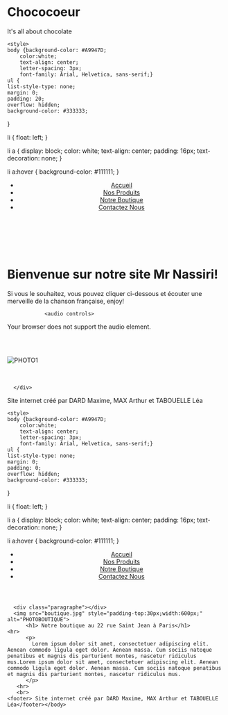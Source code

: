 # Chococoeur
It's all about chocolate


<!DOCTYPE html>
<html>
   <head>
	   <meta charset="utf-8">
      <title>Chococoeur - Accueil</title>
 
	<style>
	body {background-color: #A9947D;
		color:white;
		text-align: center;
		letter-spacing: 3px;
		font-family: Arial, Helvetica, sans-serif;}
    ul {
    list-style-type: none;
    margin: 0;
    padding: 20;
    overflow: hidden;
    background-color: #333333;
}

li {
    float: left;
}

li a {
    display: block;
    color: white;
    text-align: center;
    padding: 16px;
    text-decoration: none;
}

li a:hover {
    background-color: #111111;
}
	</style>
	   </head>
	<body>
           <header><ul>
               <li><a href="accueil.html">Accueil</a></li>
               <li><a href="produits.html">Nos Produits</a></li>
               <li><a href="boutique.html">Notre Boutique</a></li>
               <li><a href="contacteznous.html">Contactez Nous</a></li>
            </ul>
		</header>
<br>
<br>
		<h1>Bienvenue sur notre site Mr Nassiri!</h1>
		<p> Si vous le souhaitez, vous pouvez cliquer ci-dessous et écouter une merveille de la chanson française, enjoy!</p>
		
				<audio controls>
  <source src="Chaudcacao-AnnieCordy.mp3" type="audio/mpeg">
Your browser does not support the audio element.
</audio>
		<br>
      <img src="logo2.jpg" style="padding-top:60px;" alt="PHOTO1">
      <br><br>
	 <br>
      <div class="paragraphe">
         
      </div>
 <footer> Site internet créé par DARD Maxime, MAX Arthur et TABOUELLE Léa</footer>  </body>
</html>


<!DOCTYPE html>
<html>
   <head>
	   <meta charset="utf-8">
      <title>Choco coeur - Boutique</title>
 
	<style>
	body {background-color: #A9947D;
		color:white;
		text-align: center;
		letter-spacing: 3px;
		font-family: Arial, Helvetica, sans-serif;}
    ul {
    list-style-type: none;
    margin: 0;
    padding: 0;
    overflow: hidden;
    background-color: #333333;
}

li {
    float: left;
}

li a {
    display: block;
    color: white;
    text-align: center;
    padding: 16px;
    text-decoration: none;
}

li a:hover {
    background-color: #111111;
}
	</style>
	   </head>
   <body>
           <header><ul>
               <li><a href="accueil.html">Accueil</a></li>
               <li><a href="produits.html">Nos Produits</a></li>
               <li><a href="boutique.html">Notre Boutique</a></li>
               <li><a href="contacteznous.html">Contactez Nous</a></li>
            </ul>
		</header>
      
      <div class="paragraphe"></div>
      <img src="boutique.jpg" style="padding-top:30px;width:600px;" alt="PHOTOBOUTIQUE">
          <h1> Notre boutique au 22 rue Saint Jean à Paris</h1>
	<hr>
		  <p>
            Lorem ipsum dolor sit amet, consectetuer adipiscing elit. Aenean commodo ligula eget dolor. Aenean massa. Cum sociis natoque penatibus et magnis dis parturient montes, nascetur ridiculus mus.Lorem ipsum dolor sit amet, consectetuer adipiscing elit. Aenean commodo ligula eget dolor. Aenean massa. Cum sociis natoque penatibus et magnis dis parturient montes, nascetur ridiculus mus.  
		  </p>
	   <hr>
	   <br>
	<footer> Site internet créé par DARD Maxime, MAX Arthur et TABOUELLE Léa</footer></body>
</html>
